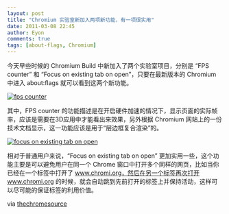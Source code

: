```yaml
---
layout: post
title: "Chromium 实验室新加入两项新功能，有一项很实用"
date: 2011-03-08 22:45
author: Eyon
comments: true
tags: [about-flags, Chromium]
---
```

今天早些时候的 Chromium Build 中新加入了两个实验室项目，分别是 “FPS counter” 和 “Focus on existing tab on open”，只要在最新版本的 Chromium 中进入 about:flags 就可以看到这两个新功能。

<a href="http://img.chromi.org/2011/03/fps-counter.png">![](http://img.chromi.org/2011/03/fps-counter.png "fps counter")</a>

其中，FPS counter 的功能描述是在开启硬件加速的情况下，显示页面的实际帧率，应该是需要在3D应用中才能看出来效果，另外根据 Chromium 网站上的一份技术文档显示，这一功能应该是用于“层边框复合渲染”的。

<a href="http://img.chromi.org/2011/03/focus-on-existing-tab-on-open.png">![focus on existing tab on open](http://img.chromi.org/2011/03/focus-on-existing-tab-on-open.png "focus on existing tab on open")</a>

相对于普通用户来说，“Focus on existing tab on open” 更加实用一些，这个功能主要是可以避免用户在同一个 Chrome 窗口中打开多个同样的网页，比如当你已经在一个标签中打开了 www.chromi.org，然后在另一个标签再次打开 www.chromi.org 的时候，就会自动跳到先前打开的标签上并保持活动，这样可以尽可能的保证标签的利用价值。

via [thechromesource](http://www.thechromesource.com/fps-counter-focus-on-existing-tabs-appear-in-aboutflags/)


